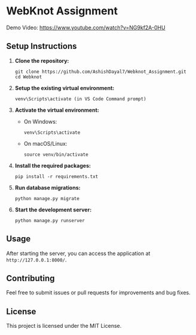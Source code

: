 

# WebKnot Assignment

Demo Video: https://www.youtube.com/watch?v=NG9kf2A-0HU

## Setup Instructions

1. **Clone the repository:**
   ```
   git clone https://github.com/AshishDayal7/Webknot_Assignment.git
   cd Webknot
   ```

2. **Setup the existing virtual environment:**
   ```
   venv\Scripts\activate (in VS Code Command prompt)
   ```

3. **Activate the virtual environment:**
   - On Windows:
     ```
     venv\Scripts\activate
     ```
   - On macOS/Linux:
     ```
     source venv/bin/activate
     ```

4. **Install the required packages:**
   ```
   pip install -r requirements.txt
   ```

5. **Run database migrations:**
   ```
   python manage.py migrate
   ```

6. **Start the development server:**
   ```
   python manage.py runserver
   ```

## Usage

After starting the server, you can access the application at `http://127.0.0.1:8000/`.

## Contributing

Feel free to submit issues or pull requests for improvements and bug fixes.

## License

This project is licensed under the MIT License.
